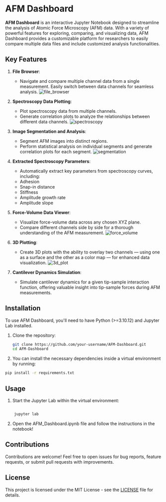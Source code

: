 # AFM Dashboard

**AFM Dashboard** is an interactive Jupyter Notebook designed to streamline the analysis of Atomic Force Microscopy (AFM) data. With a variety of powerful features for exploring, comparing, and visualizing data, AFM Dashboard provides a customizable platform for researchers to easily compare multiple data files and include customized analysis functionalities.

## Key Features

1. **File Browser**: 
   - Navigate and compare multiple channel data from a single measurement. Easily switch between data channels for seamless analysis.
    ![file_browser](https://github.com/user-attachments/assets/c6d51abf-03d4-46f6-a969-67c4ea636198)

2. **Spectroscopy Data Plotting**:
   - Plot spectroscopy data from multiple channels.
   - Generate correlation plots to analyze the relationships between different data channels.
    ![spectroscopy](https://github.com/user-attachments/assets/bbdeecc8-592d-4630-9211-42a2561bb06b)

3. **Image Segmentation and Analysis**:
   - Segment AFM images into distinct regions.
   - Perform statistical analysis on individual segments and generate correlation plots for each segment.
     ![segmentation](https://github.com/user-attachments/assets/a740aa12-4d5d-4763-88e8-58a400cb2da6)

4. **Extracted Spectroscopy Parameters**:
   - Automatically extract key parameters from spectroscopy curves, including:
   - Adhesion
   - Snap-in distance
   - Stiffness
   - Amplitude growth rate
   - Amplitude slope

5. **Force-Volume Data Viewer**:
   - Visualize force-volume data across any chosen XYZ plane.
   - Compare different channels side by side for a thorough understanding of the AFM measurement.
    ![force_volume](https://github.com/user-attachments/assets/19442448-7f7c-466c-9995-6fd75bd9d3ca)

6. **3D Plotting**:
   - Create 3D plots with the ability to overlay two channels — using one as a surface and the other as a color map — for enhanced data visualization.
     ![3d_plot](https://github.com/user-attachments/assets/5422c9cd-20bc-4cfb-8834-d857bdbe78bd)

7. **Cantilever Dynamics Simulation**:
   - Simulate cantilever dynamics for a given tip-sample interaction function, offering valuable insight into tip-sample forces during AFM measurements.


## Installation

To use AFM Dashboard, you'll need to have Python (>=3.10.12) and Jupyter Lab installed.

1. Clone the repository:

   ```bash
   git clone https://github.com/your-username/AFM-Dashboard.git
   cd AFM-Dashboard
   ```
   
2. You can install the necessary dependencies inside a virtual environment by running:
   
```bash
pip install -r requirements.txt
```

## Usage

1. Start the Jupyter Lab within the virtual environment:

```bash

    jupyter lab
```

2. Open the AFM_Dashboard.ipynb file and follow the instructions in the notebook!

## Contributions

Contributions are welcome! Feel free to open issues for bug reports, feature requests, or submit pull requests with improvements.

## License

This project is licensed under the MIT License - see the [LICENSE](LICENSE) file for details.

